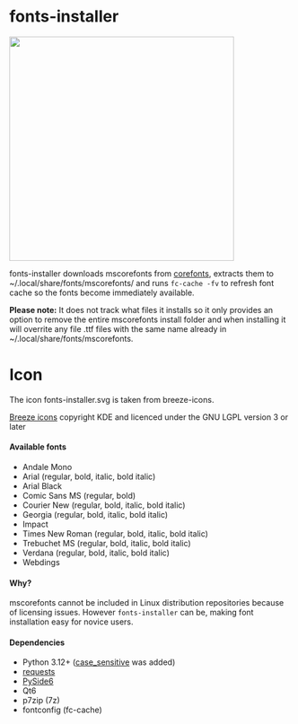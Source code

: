 # fonts-installer

<img src="data/images/screenshot.png" width="400" />

fonts-installer downloads mscorefonts from [corefonts](https://sourceforge.net/projects/corefonts/files/the%20fonts/final/), extracts them to ~/.local/share/fonts/mscorefonts/ and runs `fc-cache -fv` to refresh font cache so the fonts become immediately available.

**Please note:**
It does not track what files it installs so it only provides an option to remove the entire mscorefonts install folder and when installing it will overrite any file .ttf files with the same name already in ~/.local/share/fonts/mscorefonts.

# Icon

The icon fonts-installer.svg is taken from breeze-icons.

[Breeze icons](https://api.kde.org/frameworks/breeze-icons/html/index.html) copyright KDE and licenced under the GNU LGPL version 3 or later

#### Available fonts
- Andale Mono
- Arial (regular, bold, italic, bold italic)
- Arial Black
- Comic Sans MS (regular, bold)
- Courier New (regular, bold, italic, bold italic)
- Georgia (regular, bold, italic, bold italic)
- Impact
- Times New Roman (regular, bold, italic, bold italic)
- Trebuchet MS (regular, bold, italic, bold italic)
- Verdana (regular, bold, italic, bold italic)
- Webdings

#### Why?

mscorefonts cannot be included in Linux distribution repositories because of licensing issues. However `fonts-installer` can be, making font installation easy for novice users.

#### Dependencies
- Python 3.12+ ([case_sensitive](https://docs.python.org/3.12/whatsnew/3.12.html#pathlib) was added)
- [requests](https://pypi.org/project/requests/)
- [PySide6](https://pypi.org/project/PySide6/)
- Qt6
- p7zip (7z)
- fontconfig (fc-cache)

